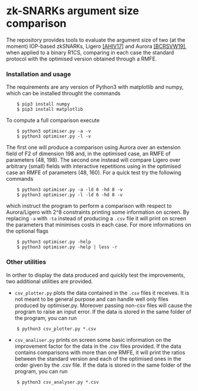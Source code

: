 # zk-SNARKs argument size comparison

The repository provides tools to evaluate the argument size of two (at the moment) IOP-based zkSNARKs, Ligero [[AHIV17]](https://acmccs.github.io/papers/p2087-amesA.pdf) and Aurora [[BCRSVW19]](https://eprint.iacr.org/2018/828), when applied to a binary R1CS, comparing in each case the standard protocol with the optimised version obtained through a RMFE.

### Installation and usage
The requirements are any version of Python3 with matplotlib and numpy, which can be installed throught the commands
```
    $ pip3 install numpy
    $ pip3 install matplotlib
```
To compute a full comparison execute
```
    $ python3 optimiser.py -a -v
    $ python3 optimiser.py -l -v
```
The first one will produce a comparison using Aurora over an extension field of F2 of dimension 198 and, in the optimised case, an RMFE of parameters (48, 198). The second one instead will compare Ligero over arbitrary (small) fields with interactive repetitions using in the optimised case an RMFE of parameters (48, 160).
For a quick test try the following commands
```
    $ python3 optimiser.py -a -ld 6 -hd 8 -v
    $ python3 optimiser.py -l -ld 6 -hd 8 -v
```
which instruct the program to perform a comparison with respect to Aurora/Ligero with 2^8 constraints printing some information on screen. By replacing `-a` with `-ta` instead of producing a `.csv` file it will print on screen the parameters that minimises costs in each case. For more informations on the optional flags
```
    $ python3 optimiser.py -help
    $ python3 optimiser.py -help | less -r
```

### Other utilities
In orther to display the data produced and quickly test the improvements, two additional utilities are provided. 

* `csv_plotter.py` plots the data contained in the `.csv` files it receives. It is not meant to be general purpose and can handle well only files produced by optimiser.py. Moreover passing non-csv files will cause the program to raise an input error.
If the data is stored in the same folder of the program, you can run
```
    $ python3 csv_plotter.py *.csv
```
* `csv_analiser.py` prints on screen some basic information on the improvement factor for the data in the .csv files provided. If the data contains comparisons with more than one RMFE, it will print the ratios between the standard version and each of the optimised ones in the order given by the .csv file.
If the data is stored in the same folder of the program, you can run
```
    $ python3 csv_analyser.py *.csv
```


